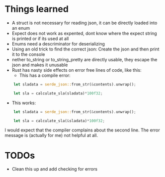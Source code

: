 
# Things learned

* A struct is not necessary for reading json, it can be directly loaded into an enum
* Expect does not work as expented, dont know where the expect string is printed or if its used at all
* Enums need a descriminator for deserializing
* Using an old trick to find the correct json: Create the json and then print it to the console
* nether to_string or to_string_pretty are directly usable, they escape the json and makes it unusable
* Rust has nasty side effects on error free lines of code, like this:
  * This has a compile error: 
```rust
    let sladata = serde_json::from_str(&contents).unwrap();

    let sla = calculate_sla(sladata)*100f32;
```

 * This works:
```rust
    let sladata = serde_json::from_str(&contents).unwrap();

    let sla = calculate_sla(&sladata)*100f32;
```

I would expect that the compiler complains about the second line. The error message is (actually for me) not helpful at all.

# TODOs
* Clean this up and add checking for errors